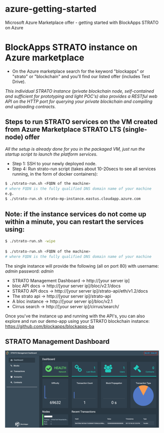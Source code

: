 # azure-getting-started
Microsoft Azure Marketplace offer - getting started with BlockApps STRATO on Azure

# BlockApps STRATO instance on Azure marketplace
- On the Azure marketplace search for the keyword "blockapps" or "strato" or "blockchain" and you'll find our listed offer (includes Test Drive).

*This individual STRATO instance (private blockchain node, self-contained and sufficient for prototyping and light POC's) also provides a RESTful web API on the HTTP port for querying your private blockchain and compiling and uploading contracts.*

## Steps to run STRATO services on the VM created from Azure Marketplace STRATO LTS (single-node) offer

*All the setup is already done for you in the packaged VM, just run the startup script to launch the platform services.*
   
- Step 1: SSH to your newly deployed node.
- Step 4: Run strato-run script (takes about 10-20secs to see all services running, in the form of docker containers): 
```bash
$ ./strato-run.sh <FQDN of the machine>
# where FQDN is the fully qualified DNS domain name of your machine
e.g.
$ ./strato-run.sh strato-mp-instance.eastus.cloudapp.azure.com
```

## Note: if the instance services do not come up within a minute, you can restart the services using:
```bash
$ ./strato-run.sh -wipe 

$ ./strato-run.sh <FQDN of the machine>
# where FQDN is the fully qualified DNS domain name of your machine
```

The single instance will provide the following (all on port 80) with username: *admin* password: *admin*
- STRATO Management Dashboard -> http://[your server ip]
- bloc API docs -> http://[your server ip]/bloc/v2.1/docs
- STRATO API docs -> http://[your server ip]/strato-api/eth/v1.2/docs
- The strato api -> http://[your server ip]/strato-api
- A bloc instance -> http://[your server ip]/bloc/v2.1
- Cirrus search -> http://[your server ip]/cirrus/search/

Once you've the instance up and running with the API's, you can also explore and run our demo-app using your STRATO blockchain instance: https://github.com/blockapps/blockapps-ba 


## STRATO Management Dashboard
![SMD](SMD-image.png?raw=true "SMD")
